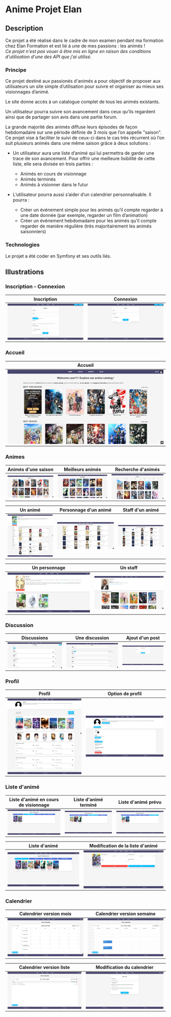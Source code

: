 # Anime Projet Elan
## Description
Ce projet a été réalisé dans le cadre de mon examen pendant ma formation chez Elan Formation et est lié à une de mes passions : les animés !  
*Ce projet n'est pas vouer à être mis en ligne en raison des conditions d'utilisation d'une des API que j'ai utilisé.*  

### Principe 
Ce projet destiné aux passionés d'animés a pour objectif de proposer aux utilisateurs un site simple d’utilisation pour suivre et organiser au mieux ses visionnages d’animé.  

Le site donne accès à un catalogue complet de tous les animés existants.  

Un utilisateur pourra suivre son avancement dans ceux qu’ils regardent ainsi que de partager son avis dans une partie forum.  

La grande majorité des animés diffuse leurs épisodes de façon hebdomadaire sur une période définie de 3 mois que l’on appelle "saison". Ce projet vise à faciliter le suivi de ceux-ci dans le cas très récurrent où l’on suit plusieurs animés dans une même saison grâce à deux solutions :  
  - Un utilisateur aura une liste d’animé qui lui permettra de garder une trace de son avancement. Pour offrir une meilleure lisibilité de cette liste, elle sera divisée en trois parties :
    - Animés en cours de visionnage
    - Animés terminés
    - Animés à visionner dans le futur
  
  - L’utilisateur pourra aussi s’aider d’un calendrier personnalisable. Il pourra :
    - Créer un événement simple pour les animés qu’il compte regarder à une date donnée (par exemple, regarder un film d’animation)
    - Créer un événement hebdomadaire pour les animés qu’il compte regarder de manière régulière (très majoritairement les animés saisonniers)

### Technologies
Le projet a été coder en Symfony et ses outils liés.

## Illustrations
### Inscription - Connexion
| Inscription | Connexion |
| - | - |
| ![Page d'inscription](https://github.com/David-SDA/animeProjetElan/blob/master/images/base/page_inscription.png) | ![Page de connexion](https://github.com/David-SDA/animeProjetElan/blob/master/images/base/page_connexion.png) |

### Accueil
| Accueil |
| - |
| ![Page d'accueil](https://github.com/David-SDA/animeProjetElan/blob/master/images/base/page_accueil.png) |

### Animes
| Animés d'une saison | Meilleurs animés | Recherche d'animés |
| - | - | - |
| ![Page animés d'une saison](https://github.com/David-SDA/animeProjetElan/blob/master/images/anime/page_anime_saison.png) | ![Page des meilleurs animés](https://github.com/David-SDA/animeProjetElan/blob/master/images/anime/page_top_anime.png) | ![Page de recherche d'animés](https://github.com/David-SDA/animeProjetElan/blob/master/images/anime/page_recherche.png) |

| Un animé | Personnage d'un animé | Staff d'un animé |
| - | - | - |
| ![Page d'un animé](https://github.com/David-SDA/animeProjetElan/blob/master/images/anime/page_un_anime.png) | ![Page de personnage d'un animé](https://github.com/David-SDA/animeProjetElan/blob/master/images/anime/page_personnage_un_anime.png) | ![Page de staff d'un animé](https://github.com/David-SDA/animeProjetElan/blob/master/images/anime/page_staff_un_anime.png) |

| Un personnage | Un staff |
| - | - |
| ![Page d'un personnage](https://github.com/David-SDA/animeProjetElan/blob/master/images/anime/page_un_personnage.png) | ![Page d'un staff](https://github.com/David-SDA/animeProjetElan/blob/master/images/anime/page_un_staff.png) |

### Discussion
| Discussions | Une discussion | Ajout d'un post |
| - | - | - |
| ![Page des discussions](https://github.com/David-SDA/animeProjetElan/blob/master/images/discussion/page_discussions.png) | ![Page d'une discussion](https://github.com/David-SDA/animeProjetElan/blob/master/images/discussion/page_une_discussion.png) | ![Page d'ajout d'un post à une discussion](https://github.com/David-SDA/animeProjetElan/blob/master/images/discussion/page_ajout_post.png) |

### Profil
| Profil | Option de profil |
| - | - |
| ![Page de profil](https://github.com/David-SDA/animeProjetElan/blob/master/images/profil/page_profil.png) | ![Page d'option de profil](https://github.com/David-SDA/animeProjetElan/blob/master/images/profil/page_option_profil.png) |

### Liste d'animé
| Liste d'animé en cours de visionnage | Liste d'animé terminé | Liste d'animé prévu |
| - | - | - |
| ![Page de la liste d'animé en cours](https://github.com/David-SDA/animeProjetElan/blob/master/images/liste_anime/page_liste_anime_en_cours.png) | ![Page de la liste d'animé terminé](https://github.com/David-SDA/animeProjetElan/blob/master/images/liste_anime/page_liste_anime_termine.png) | ![Page de la liste d'animé prévu](https://github.com/David-SDA/animeProjetElan/blob/master/images/liste_anime/page_liste_anime_prevu.png) |

| Liste d'animé | Modification de la liste d'animé |
| - | - |
| ![Page de la liste d'animé](https://github.com/David-SDA/animeProjetElan/blob/master/images/liste_anime/page_liste_anime_tout.png) | ![Page de modification d'un animé de la liste](https://github.com/David-SDA/animeProjetElan/blob/master/images/liste_anime/page_modification_anime_liste.png) |

### Calendrier
| Calendrier version mois | Calendrier version semaine |
| - | - |
| ![Page du calendrier du mois](https://github.com/David-SDA/animeProjetElan/blob/master/images/calendrier/page_calendrier_mois.png) | ![Page du calendrier de la semaine](https://github.com/David-SDA/animeProjetElan/blob/master/images/calendrier/page_calendrier_semaine.png) |

| Calendrier version liste | Modification du calendrier |
| - | - |
| ![Page du calendrier en liste](https://github.com/David-SDA/animeProjetElan/blob/master/images/calendrier/page_calendrier_liste.png) | ![Page de modification du calendrier](https://github.com/David-SDA/animeProjetElan/blob/master/images/calendrier/page_modification_calendrier.png) |
